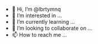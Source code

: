 - 👋 Hi, I’m @lbrtymnq
- 👀 I’m interested in ...
- 🌱 I’m currently learning ...
- 💞️ I’m looking to collaborate on ...
- 📫 How to reach me ...

<!---
lbrtymnq/lbrtymnq is a ✨ special ✨ repository because its `README.md` (this file) appears on your GitHub profile.
You can click the Preview link to take a look at your changes.
--->
